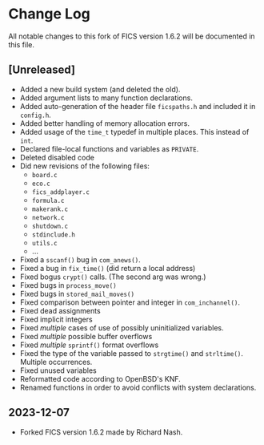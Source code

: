 # Change Log #

All notable changes to this fork of FICS version 1.6.2 will be
documented in this file.

## [Unreleased] ##
- Added a new build system (and deleted the old).
- Added argument lists to many function declarations.
- Added auto-generation of the header file `ficspaths.h` and included
  it in `config.h`.
- Added better handling of memory allocation errors.
- Added usage of the `time_t` typedef in multiple places. This instead
  of `int`.
- Declared file-local functions and variables as `PRIVATE`.
- Deleted disabled code
- Did new revisions of the following files:
  - `board.c`
  - `eco.c`
  - `fics_addplayer.c`
  - `formula.c`
  - `makerank.c`
  - `network.c`
  - `shutdown.c`
  - `stdinclude.h`
  - `utils.c`
  - ...
- Fixed a `sscanf()` bug in `com_anews()`.
- Fixed a bug in `fix_time()` (did return a local address)
- Fixed bogus `crypt()` calls. (The second arg was wrong.)
- Fixed bugs in `process_move()`
- Fixed bugs in `stored_mail_moves()`
- Fixed comparison between pointer and integer in `com_inchannel()`.
- Fixed dead assignments
- Fixed implicit integers
- Fixed _multiple_ cases of use of possibly uninitialized variables.
- Fixed _multiple_ possible buffer overflows
- Fixed _multiple_ `sprintf()` format overflows
- Fixed the type of the variable passed to `strgtime()` and
  `strltime()`. Multiple occurrences.
- Fixed unused variables
- Reformatted code according to OpenBSD's KNF.
- Renamed functions in order to avoid conflicts with system
  declarations.

## 2023-12-07 ##
- Forked FICS version 1.6.2 made by Richard Nash.
